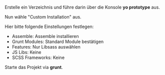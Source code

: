 Erstelle ein Verzeichnis und führe darin über die Konsole **yo prototype** aus.

Nun wähle "Custom Installation" aus.

Hier bitte folgende Einstellungen festlegen:
* Assemble: Assemble installieren
* Grunt Modules: Standard Module bestätigen
* Features: Nur Libsass auswählen
* JS Libs: Keine
* SCSS Frameworks: Keine


Starte das Projekt via **grunt**.